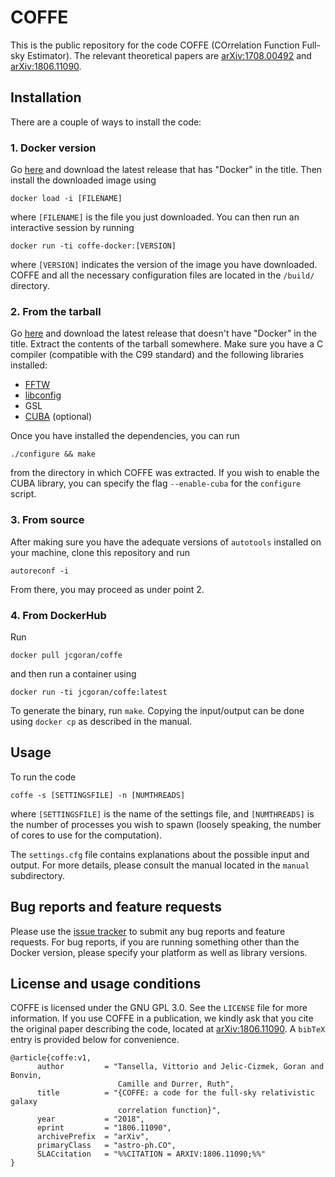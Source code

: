 # COFFE
This is the public repository for the code COFFE (COrrelation Function Full-sky Estimator).
The relevant theoretical papers are [arXiv:1708.00492](https://arxiv.org/abs/1708.00492) and [arXiv:1806.11090](https://arxiv.org/abs/1806.11090).

## Installation
There are a couple of ways to install the code:

### 1. Docker version
Go [here](https://github.com/JCGoran/coffe/releases) and download the latest release that has "Docker" in the title.
Then install the downloaded image using
```
docker load -i [FILENAME]
```
where `[FILENAME]` is the file you just downloaded. You can then run an interactive session by running
```
docker run -ti coffe-docker:[VERSION]
```
where `[VERSION]` indicates the version of the image you have downloaded. COFFE and all the necessary configuration files are located in the `/build/` directory.

### 2. From the tarball
Go [here](https://github.com/JCGoran/coffe/releases) and download the latest release that doesn't have "Docker" in the title.
Extract the contents of the tarball somewhere. Make sure you have a C compiler (compatible with the C99 standard) and the following libraries installed:
* [FFTW](http://www.fftw.org/download.html)
* [libconfig](https://hyperrealm.github.io/libconfig/)
* GSL
* [CUBA](http://www.feynarts.de/cuba/) (optional)

Once you have installed the dependencies, you can run 
```
./configure && make
```
from the directory in which COFFE was extracted. If you wish to enable the CUBA library, you can specify the flag `--enable-cuba` for the `configure` script.

### 3. From source
After making sure you have the adequate versions of `autotools` installed on your machine, clone this repository and run
```
autoreconf -i
```
From there, you may proceed as under point 2.

### 4. From DockerHub
Run
```
docker pull jcgoran/coffe
```
and then run a container using
```
docker run -ti jcgoran/coffe:latest
```
To generate the binary, run `make`. Copying the input/output can be done using `docker cp` as described in the manual.

## Usage
To run the code
```
coffe -s [SETTINGSFILE] -n [NUMTHREADS]
```
where `[SETTINGSFILE]` is the name of the settings file, and `[NUMTHREADS]` is the number of processes you wish to spawn (loosely speaking, the number of cores to use for the computation).

The `settings.cfg` file contains explanations about the possible input and output. For more details, please consult the manual located in the `manual` subdirectory.

## Bug reports and feature requests
Please use the [issue tracker](https://github.com/JCGoran/coffe/issues) to submit any bug reports and feature requests. For bug reports, if you are running something other than the Docker version, please specify your platform as well as library versions.

## License and usage conditions
COFFE is licensed under the GNU GPL 3.0. See the `LICENSE` file for more information. If you use COFFE in a publication, we kindly ask that you cite the original paper describing the code, located at [arXiv:1806.11090](https://arxiv.org/abs/1806.11090). A `bibTeX` entry is provided below for convenience.
```
@article{coffe:v1,
      author         = "Tansella, Vittorio and Jelic-Cizmek, Goran and Bonvin,
                        Camille and Durrer, Ruth",
      title          = "{COFFE: a code for the full-sky relativistic galaxy
                        correlation function}",
      year           = "2018",
      eprint         = "1806.11090",
      archivePrefix  = "arXiv",
      primaryClass   = "astro-ph.CO",
      SLACcitation   = "%%CITATION = ARXIV:1806.11090;%%"
}
```
